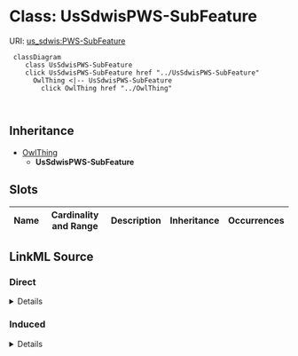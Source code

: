 

# Class: UsSdwisPWS-SubFeature





URI: [us_sdwis:PWS-SubFeature](http://sawgraph.spatialai.org/v1/us-sdwis#PWS-SubFeature)






```mermaid
 classDiagram
    class UsSdwisPWS-SubFeature
    click UsSdwisPWS-SubFeature href "../UsSdwisPWS-SubFeature"
      OwlThing <|-- UsSdwisPWS-SubFeature
        click OwlThing href "../OwlThing"
      
      
```





## Inheritance
* [OwlThing](../classes/OwlThing.md)
    * **UsSdwisPWS-SubFeature**



## Slots

| Name | Cardinality and Range | Description | Inheritance | Occurrences |
| ---  | --- | --- | --- | --- |














## LinkML Source

<!-- TODO: investigate https://stackoverflow.com/questions/37606292/how-to-create-tabbed-code-blocks-in-mkdocs-or-sphinx -->

### Direct

<details>

```yaml
name: us_sdwis_PWS-SubFeature
from_schema: okns:hydrology-kg
exact_mappings:
- http://sawgraph.spatialai.org/v1/us-sdwis#PWS-SubFeature
rank: 1000
is_a: owl_Thing
class_uri: us_sdwis:PWS-SubFeature

```
</details>

### Induced

<details>

```yaml
name: us_sdwis_PWS-SubFeature
from_schema: okns:hydrology-kg
exact_mappings:
- http://sawgraph.spatialai.org/v1/us-sdwis#PWS-SubFeature
rank: 1000
is_a: owl_Thing
class_uri: us_sdwis:PWS-SubFeature

```
</details>